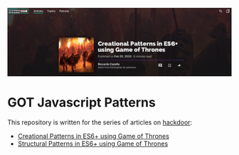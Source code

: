 ![Creational Patterns in ES6+ using Game of Thrones](/docs/creational.png)

# GOT Javascript Patterns

This repository is written for the series of articles on [hackdoor](https://www.hackdoor.io):

- [Creational Patterns in ES6+ using Game of Thrones](https://www.hackdoor.io/articles/9YJbK2Nn/creational-patterns-in-es6-using-game-of-thrones)
- [Structural Patterns in ES6+ using Game of Thrones]()


